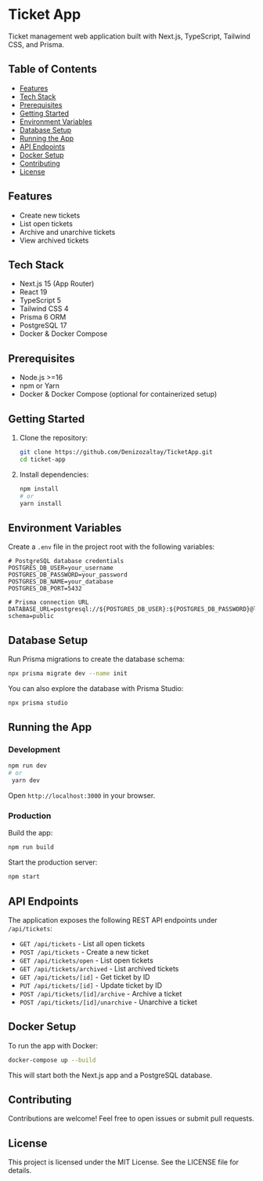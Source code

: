 # Ticket App

Ticket management web application built with Next.js, TypeScript, Tailwind CSS, and Prisma.

## Table of Contents

- [Features](#features)
- [Tech Stack](#tech-stack)
- [Prerequisites](#prerequisites)
- [Getting Started](#getting-started)
- [Environment Variables](#environment-variables)
- [Database Setup](#database-setup)
- [Running the App](#running-the-app)
- [API Endpoints](#api-endpoints)
- [Docker Setup](#docker-setup)
- [Contributing](#contributing)
- [License](#license)

## Features

- Create new tickets
- List open tickets
- Archive and unarchive tickets
- View archived tickets

## Tech Stack

- Next.js 15 (App Router)
- React 19
- TypeScript 5
- Tailwind CSS 4
- Prisma 6 ORM
- PostgreSQL 17
- Docker & Docker Compose

## Prerequisites

- Node.js >=16
- npm or Yarn
- Docker & Docker Compose (optional for containerized setup)

## Getting Started

1. Clone the repository:

   ```bash
   git clone https://github.com/Denizozaltay/TicketApp.git
   cd ticket-app
   ```

2. Install dependencies:
   ```bash
   npm install
   # or
   yarn install
   ```

## Environment Variables

Create a `.env` file in the project root with the following variables:

```env
# PostgreSQL database credentials
POSTGRES_DB_USER=your_username
POSTGRES_DB_PASSWORD=your_password
POSTGRES_DB_NAME=your_database
POSTGRES_DB_PORT=5432

# Prisma connection URL
DATABASE_URL=postgresql://${POSTGRES_DB_USER}:${POSTGRES_DB_PASSWORD}@localhost:${POSTGRES_DB_PORT}/${POSTGRES_DB_NAME}?schema=public
```

## Database Setup

Run Prisma migrations to create the database schema:

```bash
npx prisma migrate dev --name init
```

You can also explore the database with Prisma Studio:

```bash
npx prisma studio
```

## Running the App

### Development

```bash
npm run dev
# or
 yarn dev
```

Open `http://localhost:3000` in your browser.

### Production

Build the app:

```bash
npm run build
```

Start the production server:

```bash
npm start
```

## API Endpoints

The application exposes the following REST API endpoints under `/api/tickets`:

- `GET /api/tickets` - List all open tickets
- `POST /api/tickets` - Create a new ticket
- `GET /api/tickets/open` - List open tickets
- `GET /api/tickets/archived` - List archived tickets
- `GET /api/tickets/[id]` - Get ticket by ID
- `PUT /api/tickets/[id]` - Update ticket by ID
- `POST /api/tickets/[id]/archive` - Archive a ticket
- `POST /api/tickets/[id]/unarchive` - Unarchive a ticket

## Docker Setup

To run the app with Docker:

```bash
docker-compose up --build
```

This will start both the Next.js app and a PostgreSQL database.

## Contributing

Contributions are welcome! Feel free to open issues or submit pull requests.

## License

This project is licensed under the MIT License. See the LICENSE file for details.
